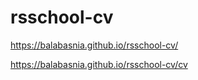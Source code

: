 # rsschool-cv
https://balabasnia.github.io/rsschool-cv/

https://balabasnia.github.io/rsschool-cv/cv

